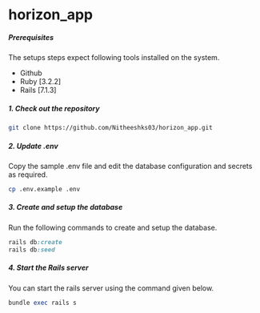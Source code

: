# horizon_app

##### Prerequisites

The setups steps expect following tools installed on the system.

- Github
- Ruby [3.2.2]
- Rails [7.1.3]

##### 1. Check out the repository

```bash
git clone https://github.com/Nitheeshks03/horizon_app.git
```

##### 2. Update .env

Copy the sample .env file and edit the database configuration and secrets as required.

```bash
cp .env.example .env
```

##### 3. Create and setup the database

Run the following commands to create and setup the database.

```ruby
rails db:create
rails db:seed
```

##### 4. Start the Rails server

You can start the rails server using the command given below.

```ruby
bundle exec rails s
```


